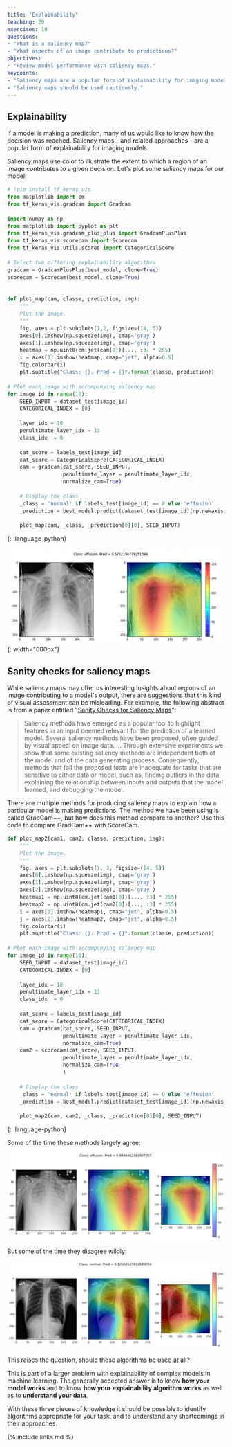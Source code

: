 ```yaml
---
title: "Explainability"
teaching: 20
exercises: 10
questions:
- "What is a saliency map?"
- "What aspects of an image contribute to predictions?"
objectives:
- "Review model performance with saliency maps."
keypoints:
- "Saliency maps are a popular form of explainability for imaging models."
- "Saliency maps should be used cautiously."
---
```


## Explainability

If a model is making a prediction, many of us would like to know how the decision was reached. Saliency maps - and related approaches - are a popular form of explainability for imaging models. 

Saliency maps use color to illustrate the extent to which a region of an image contributes to a given decision. Let's plot some saliency maps for our model:


```python
# !pip install tf_keras_vis
from matplotlib import cm
from tf_keras_vis.gradcam import Gradcam

import numpy as np
from matplotlib import pyplot as plt
from tf_keras_vis.gradcam_plus_plus import GradcamPlusPlus
from tf_keras_vis.scorecam import Scorecam
from tf_keras_vis.utils.scores import CategoricalScore

# Select two differing explainability algorithms
gradcam = GradcamPlusPlus(best_model, clone=True)
scorecam = Scorecam(best_model, clone=True)


def plot_map(cam, classe, prediction, img):
    """
    Plot the image.
    """
    fig, axes = plt.subplots(1,2, figsize=(14, 5))
    axes[0].imshow(np.squeeze(img), cmap='gray')
    axes[1].imshow(np.squeeze(img), cmap='gray')
    heatmap = np.uint8(cm.jet(cam[0])[..., :3] * 255)
    i = axes[1].imshow(heatmap, cmap="jet", alpha=0.5)
    fig.colorbar(i)
    plt.suptitle("Class: {}. Pred = {}".format(classe, prediction))

# Plot each image with accompanying saliency map
for image_id in range(10):
    SEED_INPUT = dataset_test[image_id]
    CATEGORICAL_INDEX = [0]

    layer_idx = 18
    penultimate_layer_idx = 13
    class_idx  = 0

    cat_score = labels_test[image_id]
    cat_score = CategoricalScore(CATEGORICAL_INDEX)
    cam = gradcam(cat_score, SEED_INPUT, 
                  penultimate_layer = penultimate_layer_idx,
                  normalize_cam=True)
    
    # Display the class
    _class = 'normal' if labels_test[image_id] == 0 else 'effusion'
    _prediction = best_model.predict(dataset_test[image_id][np.newaxis, :, ...], verbose=0)
    
    plot_map(cam, _class, _prediction[0][0], SEED_INPUT)
```
{: .language-python}

![Saliency maps](../fig/saliency.png){: width="600px"}

## Sanity checks for saliency maps

While saliency maps may offer us interesting insights about regions of an image contributing to a model's output, there are suggestions that this kind of visual assessment can be misleading. For example, the following abstract is from a paper entitled "[Sanity Checks for Saliency Maps](https://arxiv.org/abs/1810.03292)":

> Saliency methods have emerged as a popular tool to highlight features in an input deemed relevant for the prediction of a learned model. Several saliency methods have been proposed, often guided by visual appeal on image data. ... Through extensive experiments we show that some existing saliency methods are independent both of the model and of the data generating process. Consequently, methods that fail the proposed tests are inadequate for tasks that are sensitive to either data or model, such as, finding outliers in the data, explaining the relationship between inputs and outputs that the model learned, and debugging the model. 

There are multiple methods for producing saliency maps to explain how a particular model is making predictions. The method we have been using is called GradCam++, but how does this method compare to another? Use this code to compare GradCam++ with ScoreCam.

```python
def plot_map2(cam1, cam2, classe, prediction, img):
    """
    Plot the image.
    """
    fig, axes = plt.subplots(1, 3, figsize=(14, 5))
    axes[0].imshow(np.squeeze(img), cmap='gray')
    axes[1].imshow(np.squeeze(img), cmap='gray')
    axes[2].imshow(np.squeeze(img), cmap='gray')
    heatmap1 = np.uint8(cm.jet(cam1[0])[..., :3] * 255)
    heatmap2 = np.uint8(cm.jet(cam2[0])[..., :3] * 255)
    i = axes[1].imshow(heatmap1, cmap="jet", alpha=0.5)
    j = axes[2].imshow(heatmap2, cmap="jet", alpha=0.5)
    fig.colorbar(i)
    plt.suptitle("Class: {}. Pred = {}".format(classe, prediction))

# Plot each image with accompanying saliency map
for image_id in range(10):
    SEED_INPUT = dataset_test[image_id]
    CATEGORICAL_INDEX = [0]

    layer_idx = 18
    penultimate_layer_idx = 13
    class_idx  = 0

    cat_score = labels_test[image_id]
    cat_score = CategoricalScore(CATEGORICAL_INDEX)
    cam = gradcam(cat_score, SEED_INPUT, 
                  penultimate_layer = penultimate_layer_idx,
                  normalize_cam=True)
    cam2 = scorecam(cat_score, SEED_INPUT, 
                  penultimate_layer = penultimate_layer_idx,
                  normalize_cam=True
                  )
    
    # Display the class
    _class = 'normal' if labels_test[image_id] == 0 else 'effusion'
    _prediction = best_model.predict(dataset_test[image_id][np.newaxis, : ,...], verbose=0)
    
    plot_map2(cam, cam2, _class, _prediction[0][0], SEED_INPUT)
```
{: .language-python}

Some of the time these methods largely agree:

![saliency_agreement](../fig/saliency-agreement.png)

But some of the time they disagree wildly:

![saliency_disagreement](../fig/saliency-disagreement.png)

This raises the question, should these algorithms be used at all?

This is part of a larger problem with explainability of complex models in machine learning. The generally accepted answer is to know **how your model works** and to know **how your explainability algorithm works** as well as to **understand your data**. 

With these three pieces of knowledge it should be possible to identify algorithms appropriate for your task, and to understand any shortcomings in their approaches.

{% include links.md %}
 



